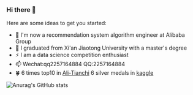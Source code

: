 ### Hi there 👋

<!--
**DLLXW/DLLXW** is a ✨ _special_ ✨ repository because its `README.md` (this file) appears on your GitHub profile.
-->
Here are some ideas to get you started:

- :palm_tree: I'm now a recommendation system algorithm engineer at Alibaba Group
- :seedling: I graduated from Xi'an Jiaotong University with a master's degree
- ⚡ I am a data science competition enthusiast
- 📫 Wechat:qq2257164884  QQ:2257164884
- :four_leaf_clover: 6 times top10 in [Ali-Tianchi](https://tianchi.aliyun.com/home/science/scienceDetail?userId=1095279432678)  6 silver medals in [kaggle](https://www.kaggle.com/aimanlim0/competitions)

![Anurag's GitHub stats](https://github-readme-stats.vercel.app/api?username=DLLXW&show_icons=true&theme=chartreuse-dark)
